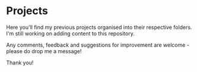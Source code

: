 # Projects

Here you'll find my previous projects organised into their respective folders.  
I'm still working on adding content to this repository.

Any comments, feedback and suggestions for improvement are welcome - please do drop me a message!  

Thank you! 